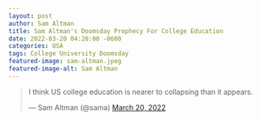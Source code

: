 ```yaml
---
layout: post
author: Sam Altman 
title: Sam Altman's Doomsday Prophecy For College Education 
date: 2022-03-20 04:20:00 -0600
categories: USA 
tags: College University Doomsday 
featured-image: sam-altman.jpeg
featured-image-alt: Sam Altman 
---
```


<blockquote class="twitter-tweet"><p lang="en" dir="ltr">I think US college education is nearer to collapsing than it appears.</p>&mdash; Sam Altman (@sama) <a href="https://twitter.com/sama/status/1505597901011005442?ref_src=twsrc%5Etfw">March 20, 2022</a></blockquote> <script async src="https://platform.twitter.com/widgets.js" charset="utf-8"></script>
